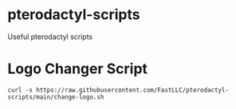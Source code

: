 # pterodactyl-scripts
Useful pterodactyl scripts
# Logo Changer Script
`curl -s https://raw.githubusercontent.com/FastLLC/pterodactyl-scripts/main/change-logo.sh`
